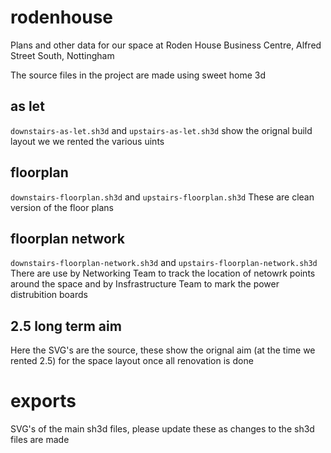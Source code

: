 # rodenhouse
Plans and other data for our space at Roden House Business Centre, Alfred Street South, Nottingham

The source files in the project are made using sweet home 3d

## as let
`downstairs-as-let.sh3d` and `upstairs-as-let.sh3d` show the orignal build layout we we rented the various uints

## floorplan
`downstairs-floorplan.sh3d` and `upstairs-floorplan.sh3d`
These are clean version of the floor plans

## floorplan network
`downstairs-floorplan-network.sh3d` and `upstairs-floorplan-network.sh3d`
There are use by Networking Team to track the location of netowrk points around the space
and by Insfrastructure Team to mark the power distrubition boards

## 2.5 long term aim
Here the SVG's are the source, these show the orignal aim (at the time we rented 2.5) for the space layout once all renovation is done

# exports
SVG's of the main sh3d files, please update these as changes to the sh3d files are made
